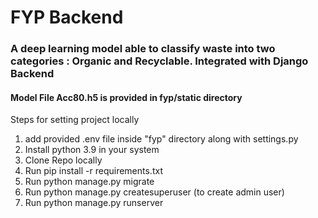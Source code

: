 # FYP Backend

### A deep learning model able to classify waste into two categories : Organic and Recyclable. Integrated with Django Backend
#### Model File Acc80.h5 is provided in fyp/static directory

Steps for setting project locally

1. add provided .env file inside "fyp" directory along with settings.py
2. Install python 3.9 in your system
3. Clone Repo locally
4. Run pip install -r requirements.txt
5. Run python manage.py migrate
6. Run python manage.py createsuperuser (to create admin user)
7. Run python manage.py runserver